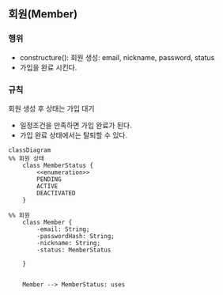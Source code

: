 ## 회원(Member)
### 행위
- constructure(): 회원 생성: email, nickname, password, status
- 가입을 완료 시킨다.

### 규칙
회원 생성 후 상태는 가입 대기
- 일정조건을 만족하면 가입 완료가 된다.
- 가입 완료 상태에서는 탈퇴할 수 있다.


```mermaid
classDiagram
%% 회원 상태
    class MemberStatus {
        <<enumeration>>
        PENDING
        ACTIVE
        DEACTIVATED
    }

%% 회원
    class Member {
        -email: String;
        -passwordHash: String;
        -nickname: String;
        -status: MemberStatus
        
    }
    

    Member --> MemberStatus: uses
```
